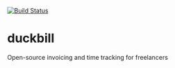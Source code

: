 [![Build Status](https://travis-ci.org/marnen/duckbill.svg?branch=master)](https://travis-ci.org/marnen/duckbill)

# duckbill
Open-source invoicing and time tracking for freelancers
